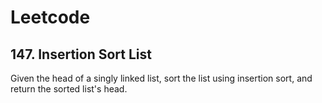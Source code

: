 # Leetcode

## 147. Insertion Sort List

Given the head of a singly linked list, sort the list using insertion sort,
and return the sorted list's head.
